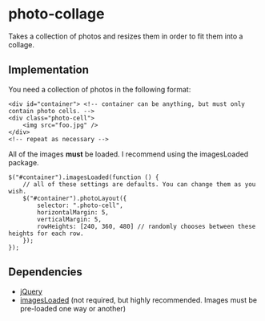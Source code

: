 # photo-collage
Takes a collection of photos and resizes them in order to fit them into a collage.

## Implementation
You need a collection of photos in the following format:

	<div id="container"> <!-- container can be anything, but must only contain photo cells. -->
	<div class="photo-cell">
		<img src="foo.jpg" />
	</div>
	<!-- repeat as necessary -->

All of the images **must** be loaded. I recommend using the imagesLoaded package.

	$("#container").imagesLoaded(function () {
		// all of these settings are defaults. You can change them as you wish.
		$("#container").photoLayout({
			selector: ".photo-cell",
			horizontalMargin: 5,
			verticalMargin: 5,
			rowHeights: [240, 360, 480] // randomly chooses between these heights for each row.
		});
	});

## Dependencies
- [jQuery](http://jquery.com/download)
- [imagesLoaded](https://github.com/desandro/imagesloaded) (not required, but highly recommended. Images must be pre-loaded one way or another)
